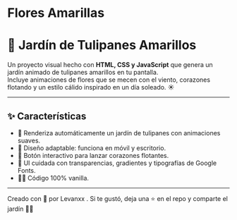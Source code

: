 # Flores Amarillas
# 🌷 Jardín de Tulipanes Amarillos

Un proyecto visual hecho con **HTML, CSS y JavaScript** que genera un jardín animado de tulipanes amarillos en tu pantalla.  
Incluye animaciones de flores que se mecen con el viento, corazones flotando y un estilo cálido inspirado en un día soleado. ☀️  

---

## ✨ Características
- 🌼 Renderiza automáticamente un jardín de tulipanes con animaciones suaves.  
- 📱 Diseño adaptable: funciona en móvil y escritorio.  
- 💛 Botón interactivo para lanzar corazones flotantes.  
- 🎨 UI cuidada con transparencias, gradientes y tipografías de Google Fonts.  
- 👩‍🎨 Código 100% vanilla.  

---

Creado con 💛 por Levanxx
.
Si te gustó, deja una ⭐ en el repo y comparte el jardín 🌷✨

